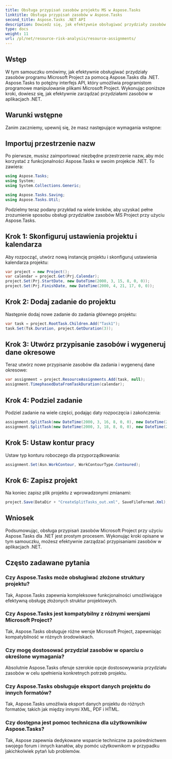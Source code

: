 ```yaml
---
title: Obsługa przypisań zasobów projektu MS w Aspose.Tasks
linktitle: Obsługa przypisań zasobów w Aspose.Tasks
second_title: Aspose.Tasks .NET API
description: Dowiedz się, jak efektywnie obsługiwać przydziały zasobów MS Project za pomocą Aspose.Tasks dla .NET. Ten kompleksowy podręcznik zawiera szczegółowe wskazówki dla programistów.
type: docs
weight: 11
url: /pl/net/resource-risk-analysis/resource-assignments/
---
```

## Wstęp
W tym samouczku omówimy, jak efektywnie obsługiwać przydziały zasobów programu Microsoft Project za pomocą Aspose.Tasks dla .NET. Aspose.Tasks to potężny interfejs API, który umożliwia programistom programowe manipulowanie plikami Microsoft Project. Wykonując poniższe kroki, dowiesz się, jak efektywnie zarządzać przydziałami zasobów w aplikacjach .NET.
## Warunki wstępne
Zanim zaczniemy, upewnij się, że masz następujące wymagania wstępne:

## Importuj przestrzenie nazw
Po pierwsze, musisz zaimportować niezbędne przestrzenie nazw, aby móc korzystać z funkcjonalności Aspose.Tasks w swoim projekcie .NET. To zawiera:

```csharp
using Aspose.Tasks;
using System;
using System.Collections.Generic;

using Aspose.Tasks.Saving;
using Aspose.Tasks.Util;
```
Podzielmy teraz podany przykład na wiele kroków, aby uzyskać pełne zrozumienie sposobu obsługi przydziałów zasobów MS Project przy użyciu Aspose.Tasks.
## Krok 1: Skonfiguruj ustawienia projektu i kalendarza
Aby rozpocząć, utwórz nową instancję projektu i skonfiguruj ustawienia kalendarza projektu:
```csharp
var project = new Project();
var calendar = project.Get(Prj.Calendar);
project.Set(Prj.StartDate, new DateTime(2000, 3, 15, 8, 0, 0));
project.Set(Prj.FinishDate, new DateTime(2000, 4, 21, 17, 0, 0));
```
## Krok 2: Dodaj zadanie do projektu
Następnie dodaj nowe zadanie do zadania głównego projektu:
```csharp
var task = project.RootTask.Children.Add("Task1");
task.Set(Tsk.Duration, project.GetDuration(3));
```
## Krok 3: Utwórz przypisanie zasobów i wygeneruj dane okresowe
Teraz utwórz nowe przypisanie zasobów dla zadania i wygeneruj dane okresowe:
```csharp
var assignment = project.ResourceAssignments.Add(task, null);
assignment.TimephasedDataFromTaskDuration(calendar);
```
## Krok 4: Podziel zadanie
Podziel zadanie na wiele części, podając daty rozpoczęcia i zakończenia:
```csharp
assignment.SplitTask(new DateTime(2000, 3, 16, 8, 0, 0), new DateTime(2000, 3, 16, 17, 0, 0), calendar);
assignment.SplitTask(new DateTime(2000, 3, 18, 8, 0, 0), new DateTime(2000, 3, 18, 17, 0, 0), calendar);
```
## Krok 5: Ustaw kontur pracy
Ustaw typ konturu roboczego dla przyporządkowania:
```csharp
assignment.Set(Asn.WorkContour, WorkContourType.Contoured);
```
## Krok 6: Zapisz projekt
Na koniec zapisz plik projektu z wprowadzonymi zmianami:
```csharp
project.Save(DataDir + "CreateSplitTasks_out.xml", SaveFileFormat.Xml);
```
## Wniosek
Podsumowując, obsługa przypisań zasobów Microsoft Project przy użyciu Aspose.Tasks dla .NET jest prostym procesem. Wykonując kroki opisane w tym samouczku, możesz efektywnie zarządzać przypisaniami zasobów w aplikacjach .NET.
## Często zadawane pytania
### Czy Aspose.Tasks może obsługiwać złożone struktury projektu?
Tak, Aspose.Tasks zapewnia kompleksowe funkcjonalności umożliwiające efektywną obsługę złożonych struktur projektowych.
### Czy Aspose.Tasks jest kompatybilny z różnymi wersjami Microsoft Project?
Tak, Aspose.Tasks obsługuje różne wersje Microsoft Project, zapewniając kompatybilność w różnych środowiskach.
### Czy mogę dostosować przydział zasobów w oparciu o określone wymagania?
Absolutnie Aspose.Tasks oferuje szerokie opcje dostosowywania przydziału zasobów w celu spełnienia konkretnych potrzeb projektu.
### Czy Aspose.Tasks obsługuje eksport danych projektu do innych formatów?
Tak, Aspose.Tasks umożliwia eksport danych projektu do różnych formatów, takich jak między innymi XML, PDF i HTML.
### Czy dostępna jest pomoc techniczna dla użytkowników Aspose.Tasks?
Tak, Aspose zapewnia dedykowane wsparcie techniczne za pośrednictwem swojego forum i innych kanałów, aby pomóc użytkownikom w przypadku jakichkolwiek pytań lub problemów.